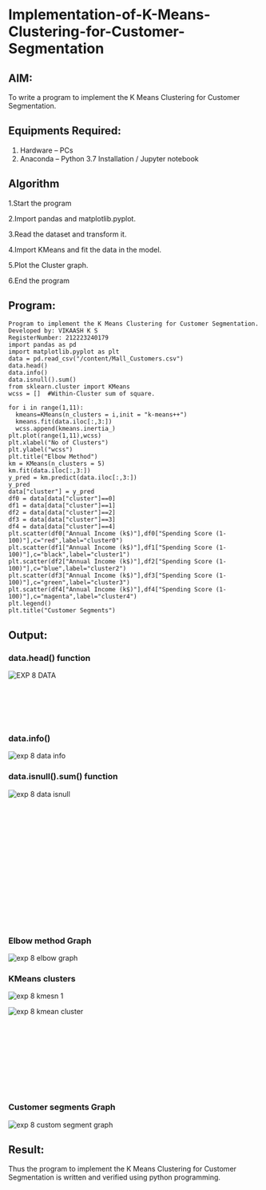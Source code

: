 # Implementation-of-K-Means-Clustering-for-Customer-Segmentation

## AIM:
To write a program to implement the K Means Clustering for Customer Segmentation.

## Equipments Required:
1. Hardware – PCs
2. Anaconda – Python 3.7 Installation / Jupyter notebook

## Algorithm
1.Start the program

2.Import pandas and matplotlib.pyplot.

3.Read the dataset and transform it.

4.Import KMeans and fit the data in the model.

5.Plot the Cluster graph.

6.End the program

## Program:
```
Program to implement the K Means Clustering for Customer Segmentation.
Developed by: VIKAASH K S
RegisterNumber: 212223240179
import pandas as pd
import matplotlib.pyplot as plt
data = pd.read_csv("/content/Mall_Customers.csv")
data.head()
data.info()
data.isnull().sum()
from sklearn.cluster import KMeans
wcss = []  #Within-Cluster sum of square.
```
```
for i in range(1,11):
  kmeans=KMeans(n_clusters = i,init = "k-means++")
  kmeans.fit(data.iloc[:,3:])
  wcss.append(kmeans.inertia_)
plt.plot(range(1,11),wcss)
plt.xlabel("No of Clusters")
plt.ylabel("wcss")
plt.title("Elbow Method")
km = KMeans(n_clusters = 5)
km.fit(data.iloc[:,3:])
y_pred = km.predict(data.iloc[:,3:])
y_pred
data["cluster"] = y_pred
df0 = data[data["cluster"]==0]
df1 = data[data["cluster"]==1]
df2 = data[data["cluster"]==2]
df3 = data[data["cluster"]==3]
df4 = data[data["cluster"]==4]
plt.scatter(df0["Annual Income (k$)"],df0["Spending Score (1-100)"],c="red",label="cluster0")
plt.scatter(df1["Annual Income (k$)"],df1["Spending Score (1-100)"],c="black",label="cluster1")
plt.scatter(df2["Annual Income (k$)"],df2["Spending Score (1-100)"],c="blue",label="cluster2")
plt.scatter(df3["Annual Income (k$)"],df3["Spending Score (1-100)"],c="green",label="cluster3")
plt.scatter(df4["Annual Income (k$)"],df4["Spending Score (1-100)"],c="magenta",label="cluster4")
plt.legend()
plt.title("Customer Segments")
```

## Output:
### data.head() function
![EXP 8 DATA](https://github.com/23003250/Implementation-of-K-Means-Clustering-for-Customer-Segmentation/assets/139331462/bd60da6b-82e1-4eb1-86a5-ad79b695f0ff)
<br><br><br><br><br><br>
### data.info()
![exp 8 data info](https://github.com/23003250/Implementation-of-K-Means-Clustering-for-Customer-Segmentation/assets/139331462/70a0cb11-90f4-4d08-b8b7-ca4d0a61a0bc)

### data.isnull().sum() function
![exp 8 data isnull](https://github.com/23003250/Implementation-of-K-Means-Clustering-for-Customer-Segmentation/assets/139331462/ceaf252c-ff83-4c8a-8dfd-a64045de6858)
<br><br><br><br><br><br><br><br><br><br><br><br><br><br>

<br>

### Elbow method Graph
![exp 8 elbow graph](https://github.com/23003250/Implementation-of-K-Means-Clustering-for-Customer-Segmentation/assets/139331462/a9606d86-8c3f-436e-8f7e-bd53d1390758)

### KMeans clusters
![exp 8 kmesn 1](https://github.com/23003250/Implementation-of-K-Means-Clustering-for-Customer-Segmentation/assets/139331462/0cade90e-15eb-452a-a270-72c73dab6035)

![exp 8 kmean cluster](https://github.com/23003250/Implementation-of-K-Means-Clustering-for-Customer-Segmentation/assets/139331462/0df0da99-3abd-4cdf-80fb-1c4a0061cd09)

<br><br><br><br><br><br><br><br>
### Customer segments Graph
![exp 8 custom segment graph](https://github.com/23003250/Implementation-of-K-Means-Clustering-for-Customer-Segmentation/assets/139331462/9965fb26-21e7-4fb0-8be3-3d579c763b86)


## Result:
Thus the program to implement the K Means Clustering for Customer Segmentation is written and verified using python programming.
